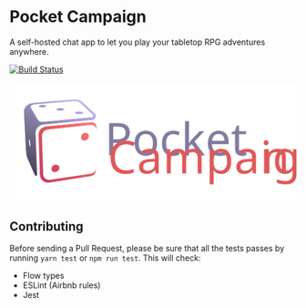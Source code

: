 # Pocket Campaign

A self-hosted chat app to let you play your tabletop RPG adventures anywhere.

[![Build Status](https://travis-ci.org/vNakamura/pocket-campaign.svg)](https://travis-ci.org/vNakamura/pocket-campaign)

![Pocket Campaign logo](./public/logo.svg)


## Contributing

Before sending a Pull Request, please be sure that all the tests passes by running `yarn test` or `npm run test`. This will check:

* Flow types
* ESLint (Airbnb rules)
* Jest
